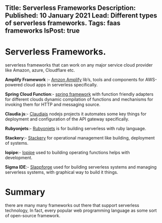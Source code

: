 Title: Serverless Frameworks
Description: 
Published: 10 January 2021
Lead: Different types of serverless frameworks.
Tags: faas frameworks
IsPost: true
---

# Serverless Frameworks.

serverless frameworks that can work on any major service cloud provider like Amazon, azure, Cloudflare etc.

**Amplify Framework** :- [Amzon Amplify](https://docs.amplify.aws/)  lib’s, tools and components for AWS-powered cloud apps in serverless specifically.

**Spring Cloud Function**:-  [spring framework](https://spring.io/projects/spring-cloud-function) with function friendly  adapters for different clouds dynamic compilation of functions and mechanisms for invoking them for HTTP and messaging source.

**Claudia js**:- [Claudiajs](https://www.claudiajs.com/)  nodejs projects  it automates some key things for deployment and configuration of the API gateway specifically.

**Rubyonjets**:- [Rubyonjets](https://rubyonjets.com/)  is for building serverless with ruby language. 

**Stackery**:-  [Stackery](https://www.stackery.io/) for operational management like building, deployment of systems.

**Iopipe**:-  [Iopipe](https://www.iopipe.com/) used to building operating functions helps with development.

**Sigma IDE**:- [Slappforge](https://www.slappforge.com/sigma) used for building serverless systems and managing serverless systems, with graphical way to build it things.

# Summary

there are many many frameworks out there that support serverless technology, In fact, every popular web programming language as some sort of open-source framework.

